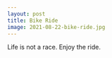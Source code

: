 ```yaml
---
layout: post
title: Bike Ride
image: 2021-08-22-bike-ride.jpg
---
```


Life is not a race. Enjoy the ride.





